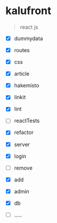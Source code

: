 # kalufront

>react js

-[x] dummydata <br>
-[x] routes<br>
-[x] css<br>
-[x] article<br>
-[x] hakemisto<br>
-[x] linkit<br>
-[x] lint<br>
-[ ] reactTests<br>
-[x] refactor<br>
-[x] server<br>
-[x] login<br>
-[ ] remove<br>
-[x] add<br>
-[x] admin<br>
-[x] db<br>
-[ ] .....<br>


